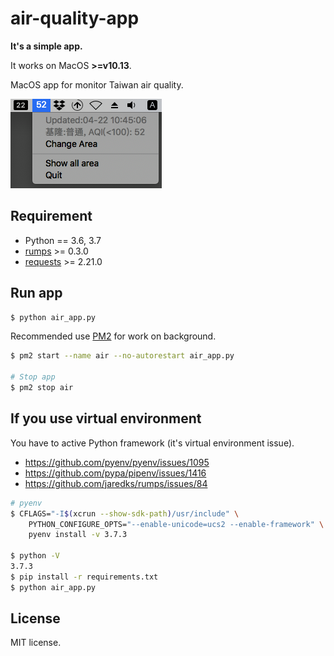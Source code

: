 # air-quality-app
**It's a simple app.**

It works on MacOS **>=v10.13**.

MacOS app for monitor Taiwan air quality.

![Example](./data/screenshot.png)

## Requirement
  * Python == 3.6, 3.7
  * [rumps](https://github.com/jaredks/rumps) >= 0.3.0
  * [requests](https://github.com/requests/requests) >= 2.21.0

## Run app
```bash
$ python air_app.py
```

Recommended use [PM2](https://github.com/Unitech/PM2) for work on background.

```bash
$ pm2 start --name air --no-autorestart air_app.py

# Stop app
$ pm2 stop air
```

## If you use virtual environment
You have to active Python framework (it's virtual environment issue).
  * https://github.com/pyenv/pyenv/issues/1095
  * https://github.com/pypa/pipenv/issues/1416
  * https://github.com/jaredks/rumps/issues/84

```bash
# pyenv
$ CFLAGS="-I$(xcrun --show-sdk-path)/usr/include" \
    PYTHON_CONFIGURE_OPTS="--enable-unicode=ucs2 --enable-framework" \
    pyenv install -v 3.7.3

$ python -V
3.7.3
$ pip install -r requirements.txt
$ python air_app.py
```

## License
MIT license.
